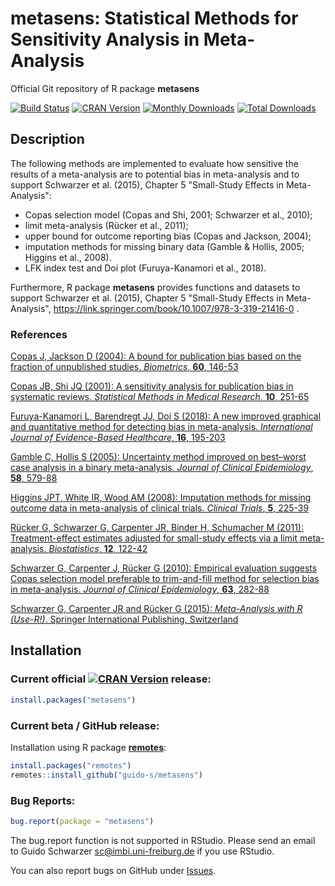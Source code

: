# metasens: Statistical Methods for Sensitivity Analysis in Meta-Analysis
Official Git repository of R package **metasens**

[![Build Status](https://travis-ci.org/guido-s/metasens.svg?branch=master)](https://travis-ci.org/guido-s/metasens)
[![CRAN Version](http://www.r-pkg.org/badges/version/metasens)](https://cran.r-project.org/package=metasens)
[![Monthly Downloads](http://cranlogs.r-pkg.org/badges/metasens)](http://cranlogs.r-pkg.org/badges/metasens)
[![Total Downloads](http://cranlogs.r-pkg.org/badges/grand-total/metasens)](http://cranlogs.r-pkg.org/badges/grand-total/metasens)


## Description

The following methods are implemented to evaluate how sensitive the results of a meta-analysis are to potential bias in meta-analysis and to support Schwarzer et al. (2015), Chapter 5 "Small-Study Effects in Meta-Analysis":
 - Copas selection model (Copas and Shi, 2001; Schwarzer et al., 2010);
 - limit meta-analysis (Rücker et al., 2011);
 - upper bound for outcome reporting bias (Copas and Jackson, 2004);
 - imputation methods for missing binary data (Gamble & Hollis, 2005; Higgins et al., 2008).
 - LFK index test and Doi plot (Furuya-Kanamori et al., 2018).

Furthermore, R package **metasens** provides functions and datasets to
support Schwarzer et al. (2015), Chapter 5 "Small-Study Effects in
Meta-Analysis", https://link.springer.com/book/10.1007/978-3-319-21416-0 .

### References

[Copas J, Jackson D (2004): A bound for publication bias based on the fraction of unpublished studies. *Biometrics*, **60**, 146-53](https://scholar.google.de/scholar?q=Copas+Jackson+2004+A+bound+for+publication+bias+based+on+the+fraction+of+unpublished+studies)

[Copas JB, Shi JQ (2001): A sensitivity analysis for publication bias in systematic reviews. *Statistical Methods in Medical Research*, **10**, 251-65](https://scholar.google.de/scholar?q=Copas+Shi+2001+A+sensitivity+analysis+for+publication+bias+in+systematic+reviews)


[Furuya-Kanamori L, Barendregt JJ, Doi S (2018): A new improved graphical and quantitative method for detecting bias in meta-analysis. *International Journal of Evidence-Based Healthcare*, **16**, 195-203](https://scholar.google.de/scholar?q=10.1097%2FXEB.0000000000000141)

[Gamble C, Hollis S (2005): Uncertainty method improved on best–worst case analysis in a binary meta-analysis. *Journal of Clinical Epidemiology*, **58**, 579-88](https://scholar.google.de/scholar?q=Gamble+Hollis+2005+Uncertainty+Meta)

[Higgins JPT, White IR, Wood AM (2008): Imputation methods for missing outcome data in meta-analysis of clinical trials. *Clinical Trials*, **5**, 225-39](https://scholar.google.de/scholar?q=Higgins+White+Wood+2008+Imputation+methods+Clinical+Trials)

[Rücker G, Schwarzer G, Carpenter JR, Binder H, Schumacher M (2011): Treatment-effect estimates adjusted for small-study effects via a limit meta-analysis. *Biostatistics*, **12**, 122-42](https://scholar.google.de/scholar?q=Rücker+Schwarzer+Carpenter+Binder+Schumacher+2011+Treatment-effect+estimates+adjusted+for+small-study+effects+via+a+limit+meta-analysis)

[Schwarzer G, Carpenter J, Rücker G (2010): Empirical evaluation suggests Copas selection model preferable to trim-and-fill method for selection bias in meta-analysis. *Journal of Clinical Epidemiology*, **63**, 282-88](https://scholar.google.de/scholar?q=Schwarzer+Carpenter+Rücker+2010+Empirical+evaluation+suggests+Copas+selection+model+preferable+to+trim-and-fill+method+for+selection+bias+in+meta-analysis)

[Schwarzer G, Carpenter JR and Rücker G (2015): *Meta-Analysis with R (Use-R!)*. Springer International Publishing, Switzerland](https://link.springer.com/book/10.1007/978-3-319-21416-0)


## Installation

### Current official [![CRAN Version](http://www.r-pkg.org/badges/version/metasens)](https://cran.r-project.org/package=metasens) release:
```r
install.packages("metasens")
```

### Current beta / GitHub release:

Installation using R package
[**remotes**](https://cran.r-project.org/package=remotes):
```r
install.packages("remotes")
remotes::install_github("guido-s/metasens")
```


### Bug Reports:

```r
bug.report(package = "metasens")
```

The bug.report function is not supported in RStudio. Please send an
email to Guido Schwarzer <sc@imbi.uni-freiburg.de> if you use RStudio.

You can also report bugs on GitHub under [Issues](https://github.com/guido-s/metasens/issues).
